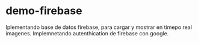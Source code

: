 # demo-firebase
Iplementando base de datos firebase, para cargar y mostrar en timepo real imagenes.
Implemnetando autenthication de firebase con google. 
